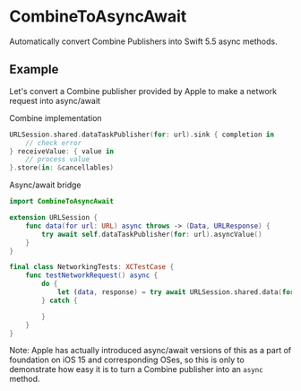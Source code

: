 # CombineToAsyncAwait
Automatically convert Combine Publishers into Swift 5.5 async methods.

## Example
Let's convert a Combine publisher provided by Apple to make a network request into async/await

Combine implementation
```swift
URLSession.shared.dataTaskPublisher(for: url).sink { completion in
    // check error
} receiveValue: { value in
    // process value
}.store(in: &cancellables)
```

Async/await bridge
```swift
import CombineToAsyncAwait

extension URLSession {
    func data(for url: URL) async throws -> (Data, URLResponse) {
        try await self.dataTaskPublisher(for: url).asyncValue()
    }
}

final class NetworkingTests: XCTestCase {
    func testNetworkRequest() async {
        do {
            let (data, response) = try await URLSession.shared.data(for: URL(string: "https://google.com")!)
        } catch {

        }
    }
}

```

Note: Apple has actually introduced async/await versions of this as a part of foundation on iOS 15 and corresponding OSes, so this is only to demonstrate how easy it is to turn a Combine publisher into an `async` method.
